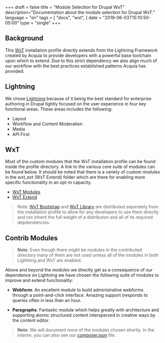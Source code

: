+++
draft = false
title = "Module Selection for Drupal WxT"
description="Documentation about the module selection for Drupal WxT."
language = "en"
tags = [
    "docs",
    "wxt",
]
date = "2019-06-03T15:10:50-05:00"
type = "single"
+++

## Background

This [WxT][wxt] installation profile directly extends from the Lightning Framework created by Acquia to provide developers with a powerful base toolchain upon which to extend. Due to this strict dependency we also align much of our workflow with the best practices established patterns Acquia has provided.

## Lightning

We chose [Lightning][lightning] because of it being the best standard for enterprise authoring in Drupal tightly focused on the user experience in four key functional areas. These areas includes the following:

* Layout
* Workflow and Content Moderation
* Media
* API First

## WxT

Most of the custom modules that the WxT installation profile can be found inside the profile directory. A link to the various core suite of modules can be found below. It should be noted that there is a variety of custom modules in the wxt_ext (WxT Extend) folder which are there for enabling more specific functionality in an opt-in capacity.

* [WxT Modules][wxt_modules]
* [WxT Extend][wxt_extend]

> Note: [WxT Bootstrap][wxt_bootstrap] and [WxT Library][wxt_library] are distributed separately from the installation profile to allow for any developers to use them directly and not inherit the full weight of a distributon and all of its required depdendencies.

## Contrib Modules

> **Note**: Even though there might be modules in the contributed directory many of them are not used unless all of the modules in both Lightning and WxT are enabled.

Above and beyond the modules we directly get as a consequence of our dependence on Lightning we have chosen the following suite of modules to improve and extend functionality:

* **Webform**: An excellent module to build administrative webforms through a point-and-click interface. Amazing support (responds to queries often in less than an hour.

* **Paragraphs**: Fantastic module which helps greatly with architecture and supporting atomic structured content interspersed in creative ways by the content editor.

> **Note**: We will document more of the modules chosen shortly. In the interim, you can also see our [composer.json][composer] file.

[composer]:       https://git.drupalcode.org/project/wxt/blob/8.x-3.x/composer.json
[lightning]:      https://github.com/acquia/lightning
[phpcs]:          https://github.com/drupalwxt/site-wxt/blob/8.x/docker/conf/phpcs.xml
[wxt]:            https://github.com/drupalwxt/wxt
[wxt_bootstrap]:  https://github.com/drupalwxt/wxt_bootstrap
[wxt_library]:    https://github.com/drupalwxt/wxt_library
[wxt_modules]:    https://github.com/drupalwxt/wxt/tree/8.x-3.x/modules/custom
[wxt_extend]:     https://github.com/drupalwxt/wxt/tree/8.x-3.x/modules/custom/wxt_ext
